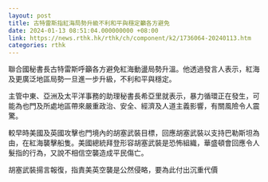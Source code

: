 ```yaml
---
layout: post
title: 古特雷斯指紅海局勢升級不利和平與穩定籲各方避免
date: 2024-01-13 08:51:04.000000000 +08:00
link: https://news.rthk.hk/rthk/ch/component/k2/1736064-20240113.htm
categories: rthk
---
```


聯合國秘書長古特雷斯呼籲各方避免紅海動盪局勢升溫。他透過發言人表示，紅海及更廣泛地區局勢一旦進一步升級，不利和平與穩定。

主管中東、亞洲及太平洋事務的助理秘書長希亞里就表示，暴力循環正在發生，可能為也門及所處地區帶來嚴重政治、安全、經濟及人道主義影響，有關風險令人震驚。

較早時美國及英國攻擊也門境內的胡塞武裝目標，回應胡塞武裝以支持巴勒斯坦為由，在紅海襲擊船隻。美國總統拜登形容胡塞武裝是恐怖組織，華盛頓會回應令人髮指的行為，又說不相信空襲造成平民傷亡。

胡塞武裝揚言報復，指責美英空襲是公然侵略，要為此付出沉重代價
